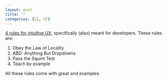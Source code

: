 ```yaml
---
layout: post
title: ""
categories: [UI, UI]
---
```

[4 rules for intuitive UX](https://learnui.design/blog/4-rules-intuitive-ux.html), specifically (also) meant for developers.
These rules are:

1. Obey the Law of Locality
2. ABD: Anything But Dropdowns
3. Pass the Squint Test
4. Teach by example

All these rules come with great and examples.